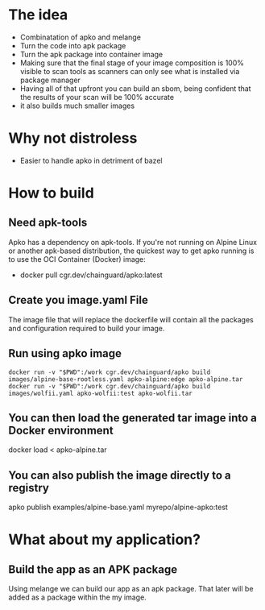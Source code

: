 # The idea
- Combinatation of apko and melange
- Turn the code into apk package
- Turn the apk package into container image
- Making sure that the final stage of your image composition is 100% visible to scan tools as scanners can only see what is installed via package manager
- Having all of that upfront you can build an sbom, being confident that the results of your scan will be 100% accurate
- it also builds much smaller images

# Why not distroless 
- Easier to handle apko in detriment of bazel
# How to build

## Need apk-tools
Apko has a dependency on apk-tools. If you're not running on Alpine Linux or another apk-based distribution, the quickest way to get apko running is to use the OCI Container (Docker) image:
- docker pull cgr.dev/chainguard/apko:latest
## Create you image.yaml File
The image file that will replace the dockerfile will contain all the packages and configuration required to build your image.

## Run using apko image
```
docker run -v "$PWD":/work cgr.dev/chainguard/apko build images/alpine-base-rootless.yaml apko-alpine:edge apko-alpine.tar
docker run -v "$PWD":/work cgr.dev/chainguard/apko build images/wolfii.yaml apko-wolfii:test apko-wolfii.tar
```
## You can then load the generated tar image into a Docker environment
docker load < apko-alpine.tar

## You can also publish the image directly to a registry
apko publish examples/alpine-base.yaml myrepo/alpine-apko:test


# What about my application?
## Build the app as an APK package
Using melange we can build our app as an apk package. That later will be added as a package within the my image.